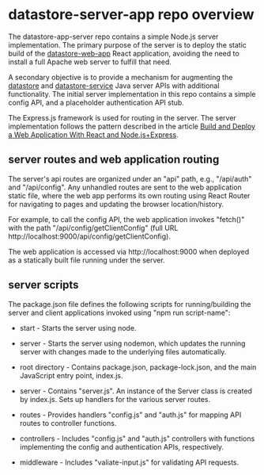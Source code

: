 # datastore-server-app repo overview

The datastore-app-server repo contains a simple Node.js server implementation.  The primary purpose of the server is to deploy the static build of the [datastore-web-app](https://github.com/craigmcchesney/datastore-web-app) React application, avoiding the need to install a full Apache web server to fulfill that need.  

A secondary objective is to provide a mechanism for augmenting the [datastore](https://github.com/osprey-dcs/datastore) and [datastore-service](https://github.com/osprey-dcs/datastore-service) Java server APIs with additional functionality.  The initial server implementation in this repo contains a simple config API, and a placeholder authentication API stub.

The Express.js framework is used for routing in the server.  The server implementation follows the pattern described in the article [Build and Deploy a Web Application With React and Node.js+Express](https://medium.com/geekculture/build-and-deploy-a-web-application-with-react-and-node-js-express-bce2c3cfec32). 

## server routes and web application routing

The server's api routes are organized under an "api" path, e.g., "/api/auth" and "/api/config".  Any unhandled routes are sent to the web application static file, where the web app performs its own routing using React Router for navigating to pages and updating the browser location/history.

For example, to call the config API, the web application invokes "fetch()" with the path "/api/config/getClientConfig" (full URL http://localhost:9000/api/config/getClientConfig).

The web application is accessed via http://localhost:9000 when deployed as a statically built file running under the server.

## server scripts

The package.json file defines the following scripts for running/building the server and client applications invoked using "npm run script-name":

* start - Starts the server using node.
* server - Starts the server using nodemon, which updates the running server with changes made to the underlying files automatically.


* root directory - Contains package.json, package-lock.json, and the main JavaScript entry point, index.js.
* server - Contains "server.js".  An instance of the Server class is created by index.js.  Sets up handlers for the various server routes.
* routes - Provides handlers "config.js" and "auth.js" for mapping API routes to controller functions.
* controllers - Includes "config.js" and "auth.js" controllers with functions implementing the config and authentication APIs, respectively.
* middleware - Includes "valiate-input.js" for validating API requests.
